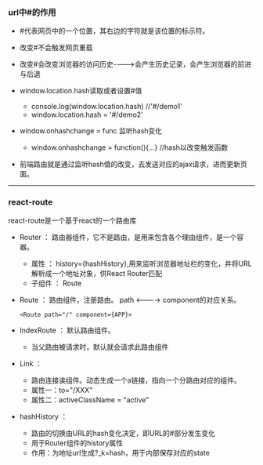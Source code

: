### url中#的作用
- #代表网页中的一个位置，其右边的字符就是该位置的标示符。
- 改变#不会触发网页重载
- 改变#会改变浏览器的访问历史---->会产生历史记录，会产生浏览器的前进与后退
- window.location.hash读取或者设置#值   
    - console.log(window.location.hash)  //'#/demo1'
    - window.location.hash = '#/demo2'   
    
- window.onhashchange = func  监听hash变化
    -  window.onhashchange = function(){...} //hash以改变触发函数

- 前端路由就是通过监听hash值的改变，去发送对应的ajax请求，进而更新页面。

- - - 
### react-route

react-route是一个基于react的一个路由库
- Router ： 路由器组件，它不是路由，是用来包含各个理由组件，是一个容器。
    - 属性 ： history={hashHistory},用来监听浏览器地址栏的变化，并将URL解析成一个地址对象，供React Router匹配
    - 子组件 ： Route

- Route ： 路由组件，注册路由。 path <----> component的对应关系。

      <Route path="/" component={APP}>

- IndexRoute ： 默认路由组件。    
    - 当父路由被请求时，默认就会请求此路由组件
    
- Link ：
    - 路由连接诶组件。动态生成一个a链接，指向一个分路由对应的组件。
    - 属性一：to="/XXX"
    - 属性二：activeClassName = "active"

- hashHistory ： 
    - 路由的切换由URL的hash变化决定，即URL的#部分发生变化
    - 用于Router组件的history属性
    - 作用：为地址url生成?_k=hash，用于内部保存对应的state
